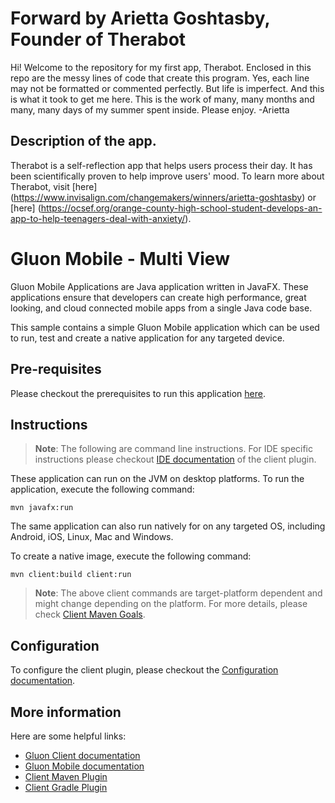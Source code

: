 # Forward by Arietta Goshtasby, Founder of Therabot

Hi! Welcome to the repository for my first app, Therabot. 
Enclosed in this repo are the messy lines of code that create this program.
Yes, each line may not be formatted or commented perfectly.
But life is imperfect. And this is what it took to get me here.
This is the work of many, many months and many, many days of my summer spent inside.
Please enjoy.
-Arietta

## Description of the app.

Therabot is a self-reflection app that helps users process their day. It has been scientifically proven to help improve users' mood.
To learn more about Therabot, visit [here] (https://www.invisalign.com/changemakers/winners/arietta-goshtasby) or [here] (https://ocsef.org/orange-county-high-school-student-develops-an-app-to-help-teenagers-deal-with-anxiety/).



# Gluon Mobile - Multi View

Gluon Mobile Applications are Java application written in JavaFX.
These applications ensure that developers can create high performance, great looking, and cloud connected mobile apps from a single Java code base.

This sample contains a simple Gluon Mobile application which can be used to run, test and create a native application for any targeted device.

## Pre-requisites

Please checkout the prerequisites to run this application [here](https://github.com/gluonhq/client-maven-plugin#requirements).

## Instructions

> **Note**: The following are command line instructions. For IDE specific instructions please checkout
[IDE documentation](https://docs.gluonhq.com/client/#_ide) of the client plugin.

These application can run on the JVM on desktop platforms. To run the application, execute the following command:

```
mvn javafx:run
```

The same application can also run natively for on any targeted OS, including Android, iOS, Linux, Mac and Windows.

To create a native image, execute the following command:

```
mvn client:build client:run
```

> **Note**: The above client commands are target-platform dependent and might change depending on the platform.
For more details, please check
    [Client Maven Goals](https://github.com/gluonhq/client-maven-plugin#2-goals).

## Configuration

To configure the client plugin, please checkout the [Configuration documentation](https://docs.gluonhq.com/client/#_configuration).

## More information

Here are some helpful links:

* [Gluon Client documentation](https://docs.gluonhq.com/client)
* [Gluon Mobile documentation](https://docs.gluonhq.com/mobile)
* [Client Maven Plugin](https://github.com/gluonhq/client-maven-plugin)
* [Client Gradle Plugin](https://github.com/gluonhq/client-gradle-plugin)
